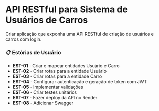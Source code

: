 # API RESTful para Sistema de Usuários de Carros 

Criar aplicação que exponha uma API RESTful de criação de usuários e carros com login. 

### 📋 Estórias de Usuário 

* **EST-01** - Criar e mapear entidades Usuário e Carro
* **EST-02** - Criar rotas para a entidade Usuário
* **EST-03** - Criar rotas para a entidade Carro
* **EST-04** - Configurar autenticação e geração de token com JWT
* **EST-05** - Implementar validações
* **EST-06** - Criar testes unitários
* **EST-07** - Fazer deploy da API no Render
* **EST-08** - Adicionar Swagger
